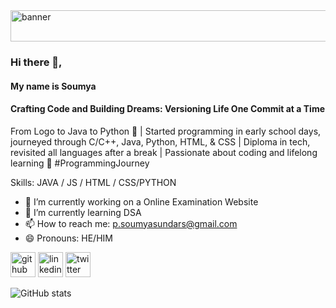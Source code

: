<img src = 'https://www.canva.com/design/DAF3JUr3iLk/xsH2rbChiJLEJTejcloIFQ/edit?utm_content=DAF3JUr3iLk&utm_campaign=designshare&utm_medium=link2&utm_source=sharebutton' alt ='banner'  width='1000' height='50'>





### Hi there 👋,

#### My name is Soumya 
#### Crafting Code and Building Dreams: Versioning Life One Commit at a Time

From Logo to Java to Python 🚀 | Started programming in early school days, journeyed through C/C++, Java, Python, HTML, & CSS | Diploma in tech, revisited all languages after a break | Passionate about coding and lifelong learning 🌟 #ProgrammingJourney

Skills: JAVA  / JS / HTML / CSS/PYTHON

- 🔭 I’m currently working on a Online Examination Website 
- 🌱 I’m currently learning DSA 
- 📫 How to reach me: p.soumyasundars@gmail.com 
- 😄 Pronouns: HE/HIM 


[<img src='https://cdn.jsdelivr.net/npm/simple-icons@3.0.1/icons/github.svg' alt='github' height='40'>](https://github.com/RegalNexian)  [<img src='https://cdn.jsdelivr.net/npm/simple-icons@3.0.1/icons/linkedin.svg' alt='linkedin' height='40'>](https://www.linkedin.com/in/www.linkedin.com/in/p-soumya-sundar-subudhi-4836651a5/)  [<img src='https://cdn.jsdelivr.net/npm/simple-icons@3.0.1/icons/twitter.svg' alt='twitter' height='40'>](https://twitter.com/https://twitter.com/KingNexus03)  

![GitHub stats](https://github-readme-stats.vercel.app/api?username=RegalNexian&show_icons=true)  

